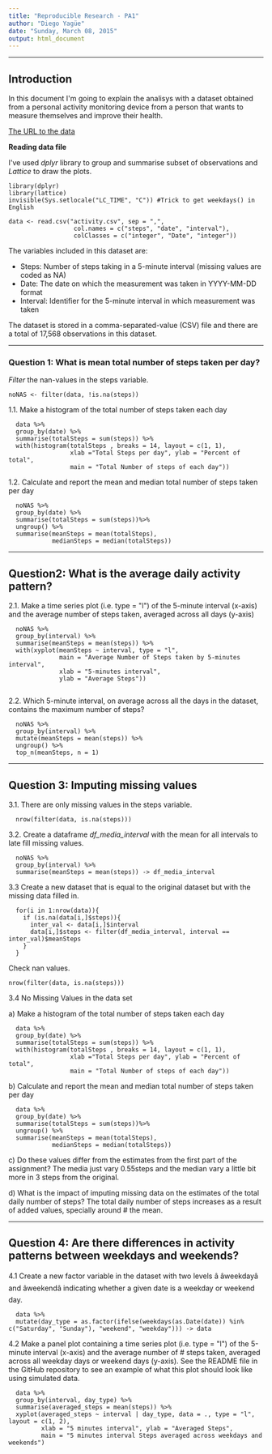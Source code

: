 ```yaml
---
title: "Reproducible Research - PA1"
author: "Diego Yagüe"
date: "Sunday, March 08, 2015"
output: html_document
---
```

------

## Introduction

In this document I'm going to explain the analisys with a dataset obtained from a 
personal activity monitoring device from a person that wants to measure themselves 
and improve their health. 

[The URL to the data](https://d396qusza40orc.cloudfront.net/repdata%2Fdata%2Factivity.zip)

**Reading data file**

I've used *dplyr* library to group and summarise subset of observations and 
*Lattice* to draw the plots.

```{r  message=FALSE}
library(dplyr)
library(lattice)
invisible(Sys.setlocale("LC_TIME", "C")) #Trick to get weekdays() in English

data <- read.csv("activity.csv", sep = ",", 
                  col.names = c("steps", "date", "interval"),
                  colClasses = c("integer", "Date", "integer"))
```


The variables included in this dataset are:  
- Steps: Number of steps taking in a 5-minute interval (missing values are coded as NA)  
- Date: The date on which the measurement was taken in YYYY-MM-DD format  
- Interval: Identifier for the 5-minute interval in which measurement was taken  

The dataset is stored in a comma-separated-value (CSV) file and there are a total 
of 17,568 observations in this dataset.

-------

### Question 1: What is mean total number of steps taken per day?

*Filter* the nan-values in the steps variable.

```{r}
noNAS <- filter(data, !is.na(steps))
```

1.1. Make a histogram of the total number of steps taken each day

```{r}
  data %>%
  group_by(date) %>%
  summarise(totalSteps = sum(steps)) %>% 
  with(histogram(totalSteps , breaks = 14, layout = c(1, 1), 
                 xlab ="Total Steps per day", ylab = "Percent of total",
                 main = "Total Number of steps of each day"))

```

1.2. Calculate and report the mean and median total number of steps taken per day  

```{r}  
  noNAS %>%
  group_by(date) %>%
  summarise(totalSteps = sum(steps))%>% 
  ungroup() %>%
  summarise(meanSteps = mean(totalSteps),
            medianSteps = median(totalSteps))
```

------

## Question2: What is the average daily activity pattern?

2.1. Make a time series plot (i.e. type = "l") of the 5-minute interval 
(x-axis) and the average number of steps taken, averaged across all days (y-axis)

```{r} 
  noNAS %>%
  group_by(interval) %>%
  summarise(meanSteps = mean(steps)) %>% 
  with(xyplot(meanSteps ~ interval, type = "l",
              main = "Average Number of Steps taken by 5-minutes interval", 
              xlab = "5-minutes interval", 
              ylab = "Average Steps"))
      
```

2.2. Which 5-minute interval, on average across all the days in the dataset, 
contains the maximum number of steps? 
 
```{r} 
  noNAS %>%
  group_by(interval) %>%
  mutate(meanSteps = mean(steps)) %>%
  ungroup() %>%
  top_n(meanSteps, n = 1) 
```

------

## Question 3: Imputing missing values

3.1. There are only missing values in the steps variable.

```{r}
  nrow(filter(data, is.na(steps)))
``` 

3.2. Create a dataframe *df_media_interval* with the mean for all intervals to late fill missing values.

```{r}
  noNAS %>%
  group_by(interval) %>%
  summarise(meanSteps = mean(steps)) -> df_media_interval
```

3.3 Create a new dataset that is equal to the original dataset but with the
missing data filled in. 

```{r}  
  for(i in 1:nrow(data)){
    if (is.na(data[i,]$steps)){
      inter_val <- data[i,]$interval
      data[i,]$steps <- filter(df_media_interval, interval ==  inter_val)$meanSteps
    }
  }
```

Check nan values.
```{r}
nrow(filter(data, is.na(steps)))
```

3.4 No Missing Values in the data set

  a) Make a histogram of the total number of steps taken each day
```{r}  
  data %>%
  group_by(date) %>%
  summarise(totalSteps = sum(steps)) %>% 
  with(histogram(totalSteps , breaks = 14, layout = c(1, 1), 
                 xlab ="Total Steps per day", ylab = "Percent of total",
                 main = "Total Number of steps of each day"))

```

  b) Calculate and report the mean and median total number of steps taken per day  

```{r}
  data %>%
  group_by(date) %>%
  summarise(totalSteps = sum(steps))%>% 
  ungroup() %>%
  summarise(meanSteps = mean(totalSteps),
            medianSteps = median(totalSteps))
```

c) Do these values differ from the estimates from the first part of the assignment?
The media just vary 0.55steps and the median vary a little bit more in 3 steps from
the original.

d) What is the impact of imputing missing data on the estimates of the total
daily number of steps?
The total daily number of steps increases as a result of added values, specially around # the mean.

------

## Question 4: Are there differences in activity patterns between weekdays and weekends?

4.1 Create a new factor variable in the dataset with two levels â âweekdayâ and âweekendâ 
indicating whether a given date is a weekday or weekend day.

```{r}
  data %>%
  mutate(day_type = as.factor(ifelse(weekdays(as.Date(date)) %in% c("Saturday", "Sunday"), "weekend", "weekday"))) -> data
```

4.2 Make a panel plot containing a time series plot (i.e. type = "l") of the 5-minute interval (x-axis) and the average number of # steps taken, averaged across all weekday days or weekend days (y-axis). See the README file in the GitHub repository to see an
example of what this plot should look like using simulated data.

```{r}
  data %>%
  group_by(interval, day_type) %>%
  summarise(averaged_steps = mean(steps)) %>%
  xyplot(averaged_steps ~ interval | day_type, data = ., type = "l", layout = c(1, 2),
         xlab = "5 minutes interval", ylab = "Averaged Steps",
         main = "5 minutes interval Steps averaged across weekdays and weekends")
```
